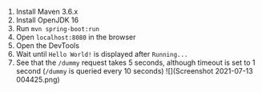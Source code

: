 1. Install Maven 3.6.x
2. Install OpenJDK 16
3. Run ``mvn spring-boot:run``
4. Open ``localhost:8080`` in the browser
5. Open the DevTools 
6. Wait until ``Hello World!`` is displayed after ``Running...``
7. See that the ``/dummy`` request takes 5 seconds, although timeout is set to 1 second (``/dummy`` is queried every 10 seconds)
   ![](Screenshot 2021-07-13 004425.png)